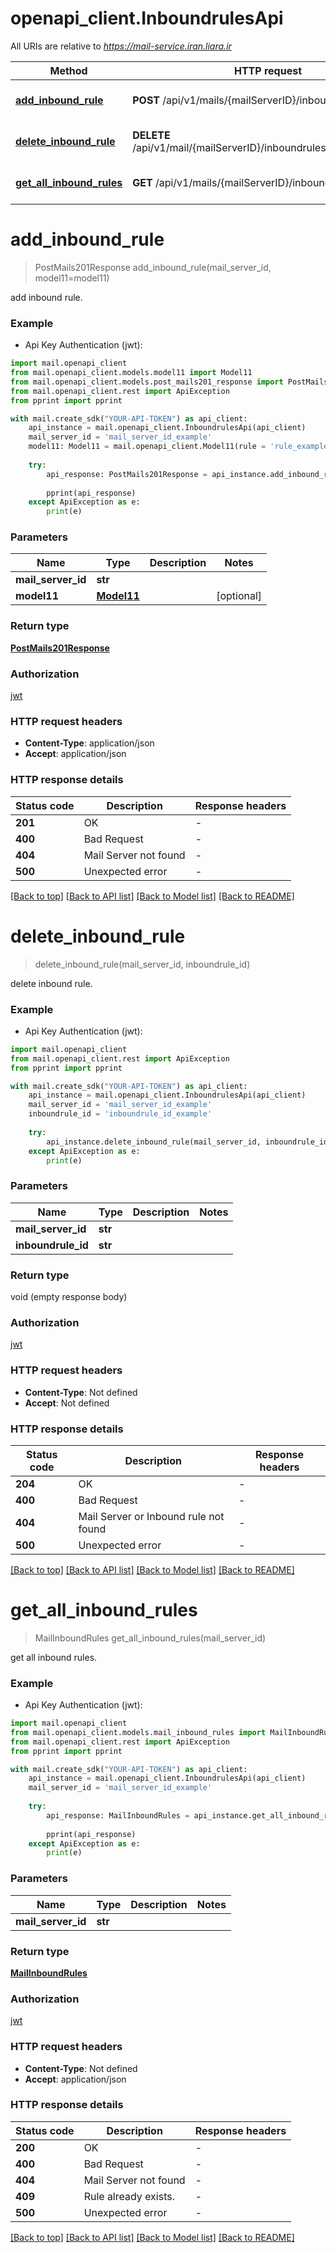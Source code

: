 # openapi_client.InboundrulesApi

All URIs are relative to *https://mail-service.iran.liara.ir*

Method | HTTP request | Description
------------- | ------------- | -------------
[**add_inbound_rule**](InboundrulesApi.md#add_inbound_rule) | **POST** /api/v1/mails/{mailServerID}/inboundrules | add inbound rule.
[**delete_inbound_rule**](InboundrulesApi.md#delete_inbound_rule) | **DELETE** /api/v1/mail/{mailServerID}/inboundrules/{inboundruleID} | delete inbound rule.
[**get_all_inbound_rules**](InboundrulesApi.md#get_all_inbound_rules) | **GET** /api/v1/mails/{mailServerID}/inboundrules | get all inbound rules.


# **add_inbound_rule**
> PostMails201Response add_inbound_rule(mail_server_id, model11=model11)

add inbound rule.

### Example

* Api Key Authentication (jwt):
```python
import mail.openapi_client
from mail.openapi_client.models.model11 import Model11
from mail.openapi_client.models.post_mails201_response import PostMails201Response
from mail.openapi_client.rest import ApiException
from pprint import pprint

with mail.create_sdk("YOUR-API-TOKEN") as api_client:
    api_instance = mail.openapi_client.InboundrulesApi(api_client)
    mail_server_id = 'mail_server_id_example' 
    model11: Model11 = mail.openapi_client.Model11(rule = 'rule_example')
    
    try:
        api_response: PostMails201Response = api_instance.add_inbound_rule(mail_server_id, model11=model11)
        
        pprint(api_response)
    except ApiException as e:
        print(e)

```



### Parameters

Name | Type | Description  | Notes
------------- | ------------- | ------------- | -------------
 **mail_server_id** | **str**|  | 
 **model11** | [**Model11**](Model11.md)|  | [optional] 

### Return type

[**PostMails201Response**](PostMails201Response.md)

### Authorization

[jwt](../README.md#jwt)

### HTTP request headers

 - **Content-Type**: application/json
 - **Accept**: application/json

### HTTP response details
| Status code | Description | Response headers |
|-------------|-------------|------------------|
**201** | OK |  -  |
**400** | Bad Request |  -  |
**404** | Mail Server not found |  -  |
**500** | Unexpected error |  -  |

[[Back to top]](#) [[Back to API list]](../README.md#documentation-for-api-endpoints) [[Back to Model list]](../README.md#documentation-for-models) [[Back to README]](../README.md)

# **delete_inbound_rule**
> delete_inbound_rule(mail_server_id, inboundrule_id)

delete inbound rule.

### Example

* Api Key Authentication (jwt):
```python
import mail.openapi_client
from mail.openapi_client.rest import ApiException
from pprint import pprint

with mail.create_sdk("YOUR-API-TOKEN") as api_client:
    api_instance = mail.openapi_client.InboundrulesApi(api_client)
    mail_server_id = 'mail_server_id_example'
    inboundrule_id = 'inboundrule_id_example'
    
    try:
        api_instance.delete_inbound_rule(mail_server_id, inboundrule_id)
    except ApiException as e:
        print(e)

```



### Parameters

Name | Type | Description  | Notes
------------- | ------------- | ------------- | -------------
 **mail_server_id** | **str**|  | 
 **inboundrule_id** | **str**|  | 

### Return type

void (empty response body)

### Authorization

[jwt](../README.md#jwt)

### HTTP request headers

 - **Content-Type**: Not defined
 - **Accept**: Not defined

### HTTP response details
| Status code | Description | Response headers |
|-------------|-------------|------------------|
**204** | OK |  -  |
**400** | Bad Request |  -  |
**404** | Mail Server or Inbound rule not found |  -  |
**500** | Unexpected error |  -  |

[[Back to top]](#) [[Back to API list]](../README.md#documentation-for-api-endpoints) [[Back to Model list]](../README.md#documentation-for-models) [[Back to README]](../README.md)

# **get_all_inbound_rules**
> MailInboundRules get_all_inbound_rules(mail_server_id)

get all inbound rules.

### Example

* Api Key Authentication (jwt):
```python
import mail.openapi_client
from mail.openapi_client.models.mail_inbound_rules import MailInboundRules
from mail.openapi_client.rest import ApiException
from pprint import pprint

with mail.create_sdk("YOUR-API-TOKEN") as api_client:
    api_instance = mail.openapi_client.InboundrulesApi(api_client)
    mail_server_id = 'mail_server_id_example'
    
    try:
        api_response: MailInboundRules = api_instance.get_all_inbound_rules(mail_server_id)
        
        pprint(api_response)
    except ApiException as e:
        print(e)

```



### Parameters

Name | Type | Description  | Notes
------------- | ------------- | ------------- | -------------
 **mail_server_id** | **str**|  | 

### Return type

[**MailInboundRules**](MailInboundRules.md)

### Authorization

[jwt](../README.md#jwt)

### HTTP request headers

 - **Content-Type**: Not defined
 - **Accept**: application/json

### HTTP response details
| Status code | Description | Response headers |
|-------------|-------------|------------------|
**200** | OK |  -  |
**400** | Bad Request |  -  |
**404** | Mail Server not found |  -  |
**409** | Rule already exists. |  -  |
**500** | Unexpected error |  -  |

[[Back to top]](#) [[Back to API list]](../README.md#documentation-for-api-endpoints) [[Back to Model list]](../README.md#documentation-for-models) [[Back to README]](../README.md)

